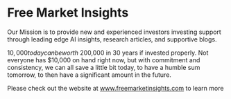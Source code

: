 # Free Market Insights

Our Mission is to provide new and experienced investors investing support through leading edge AI insights, research articles, and supportive blogs.

$10,000 today can be worth ~$200,000 in 30 years if invested properly. Not everyone has $10,000 on hand right now, but with commitment and consistency, we can all save a little bit today, to have a humble sum tomorrow, to then have a significant amount in the future.

Please check out the website at www.freemarketinsights.com to learn more
